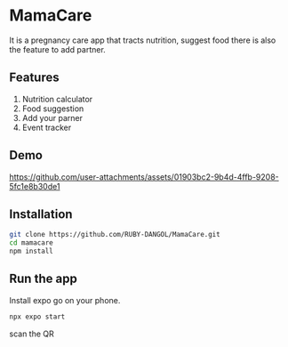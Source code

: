 # MamaCare
It is a pregnancy care app that tracts nutrition, suggest food there is also the feature to add partner.
## Features
1. Nutrition calculator
2. Food suggestion
3. Add your parner
4. Event tracker
## Demo 
https://github.com/user-attachments/assets/01903bc2-9b4d-4ffb-9208-5fc1e8b30de1

## Installation
```bash
git clone https://github.com/RUBY-DANGOL/MamaCare.git
cd mamacare
npm install
```

## Run the app 
Install expo go on your phone.
```bash
npx expo start
```
scan the QR 



